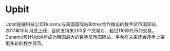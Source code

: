 # Upbit

Upbit是融科技公司Dunamu与美国国际站Bittrex合作推出的数字货币国际站，2017年10月月底上线，目前支持来200多个交易对，超过110种代币的交易。Dunamu预计Upbit将成为韩国最大的数字货币国际站，平台在未来还会逐步上架更多新的数字货币。



